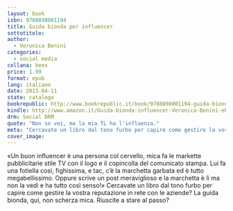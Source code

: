 ```yaml
---
layout: book
isbn: 9788898001194
title: Guida bionda per influencer
sottotitolo:
author: 
  - Veronica Benini
categories:
  - social media
collana: bees
price: 1.99
format: epub
lang: italiano
date: 2013-04-11
state: catalogo
bookrepublic: http://www.bookrepublic.it/book/9788898001194-guida-bionda-per-influencer/
kindle: http://www.amazon.it/Guida-bionda-influencer-Veronica-Benini-ebook/dp/B00CBI0QUI/
drm: Social DRM
quote: "Non so voi, ma la mia TL ha l'influenza."
meta: "Cercavate un libro dal tono furbo per capire come gestire la vostra reputazione in rete con le aziende? La guida bionda, qui, non scherza mica. Riuscite a stare al passo?"
cover_image:
---
```

«Un buon influencer è una persona col cervello, mica fa le markette pubblicitarie stile TV con il logo e il copincolla del comunicato stampa. Lui fa una fotiella così, fighissima, e tac, c’è la marchetta garbata ed è tutto megabellissimo. Oppure scrive un post meraviglioso e la marchetta è lì ma non la vedi e ha tutto così senso!» Cercavate un libro dal tono furbo per capire come gestire la vostra reputazione in rete con le aziende? La guida bionda, qui, non scherza mica. Riuscite a stare al passo?
